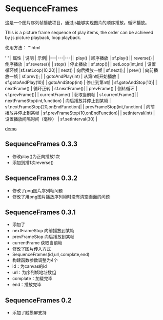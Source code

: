 # SequenceFrames
这是一个图片序列帧播放项目，通过js能够实现图片的顺序播放，循环播放。

This is a picture frame sequence of play items, the order can be achieved by js picture playback, loop playback.


使用方法：
'''html
<canvas id="mycanvas" width=1000 height=562></canvas>
<script>

	var sf
	function slFun(){
		var arr =['img1.jpg','img2.jpg','img3.jpg']
		sf = new SequenceFrames("mycanvas",arr,function(){console.log('加载完成');sf.play()});
		//sf.setInterval(120);//
	}
	slFun();
</script>

'''
| 属性 | 说明 | 示例|
|---|---|---|
| play() | 顺序播放 | sf.play()|
| reverse() | 倒序播放 | sf.reverse()|
| stop() | 停止播放 | sf.stop()|
| setLoop(int,int) | 设置循环帧 |sf.setLoop(10,20)|
| next() | 向后播放一帧 | sf.next();|
| prev() | 向前播放一帧 | sf.prev(); |
| gotoAndPlay(int) | 从第n帧开始播放 | sf.gotoAndPlay(10)|
| gotoAndStop(int) | 停止到第n帧 | sf.gotoAndStop(10)|
| nextFrame() | 循环正转 | sf.nextFrame()|
| prevFrame() | 倒转循环 | sf.prevFrame()|
| currentFrame() | 获取当前帧 | sf.currentFrame()|
| nextFrameStop(int,function) | 向后播放并停止到某帧 | sf.nextFrameStop(20,onEndFunction)|
| prevFrameStop(int,function) | 向前播放并停止到某帧 | sf.prevFrameStop(10,onEndFunction)|
| setInterval(int) | 设置播放间隔时间（毫秒） | sf.setInterval(30) |


[demo](http://002301.github.io/SequenceFrames/)


## SequenceFrames 0.3.3

- 修改play()为正向播放1次
- 添加到播1次reverse()

## SequenceFrames 0.3.2
- 修改了png图片序列帧问题
- 修改了用png图片播放序列帧时没有清空画面的问题

## SequenceFrames 0.3.1 
- 添加了
 - nextFrameStop 向前播放到某帧
 - prevFrameStop 向后播放到某帧
 - currentFrame  获取当前帧
- 修改了图片传入方式
- SequenceFrames(id,url,complate,end)
- 构建函数参数调整为4个
- id：为canvas的id
- url：为序列帧地址数组
- complate：加载完毕
- end：播放完毕

## SequenceFrames 0.2
- 添加了触摸屏支持